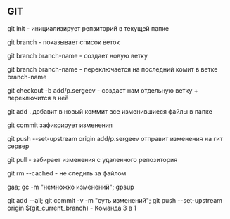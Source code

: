 ## GIT

git init - инициализирует репзиторий в текущей папке

git branch - показывает список веток

git branch branch-name - создает новую ветку 

git branch branch-name - переключается на последний комит в ветке branch-name

git checkout -b add/p.sergeev - создаст нам отдельную ветку + переключится в неё

git add . добавит в новый коммит все изменившиеся файлы в папке

git commit зафиксирует изменения

git push --set-upstream origin add/p.sergeev отправит изменения на гит сервер

git pull - забирает изменения с удаленного репозитория

git rm --cached <file> - не следить за файлом


gaa; gc -m "немножко изменений"; gpsup

git add --all; git commit -v -m "суть изменений"; git push --set-upstream origin $(git_current_branch) -  Команда 3 в 1